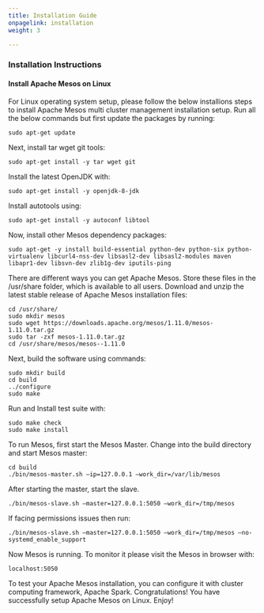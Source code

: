 ```yaml
---
title: Installation Guide
onpagelink: installation
weight: 3

---
```


### **Installation Instructions**

#### **Install Apache Mesos on Linux**

For Linux operating system setup, please follow the below installions steps to install Apache Mesos multi cluster management installation setup. Run all the below commands but first update the packages by running:

    sudo apt-get update

Next, install tar wget git tools:

    sudo apt-get install -y tar wget git

Install the latest OpenJDK with:

    sudo apt-get install -y openjdk-8-jdk

Install autotools using:

    sudo apt-get install -y autoconf libtool

Now, install other Mesos dependency packages:

    sudo apt-get -y install build-essential python-dev python-six python-virtualenv libcurl4-nss-dev libsasl2-dev libsasl2-modules maven libapr1-dev libsvn-dev zlib1g-dev iputils-ping

There are different ways you can get Apache Mesos. Store these files in the /usr/share folder, which is available to all users. Download and unzip the latest stable release of Apache Mesos installation files:

    cd /usr/share/
    sudo mkdir mesos
    sudo wget https://downloads.apache.org/mesos/1.11.0/mesos-1.11.0.tar.gz
    sudo tar -zxf mesos-1.11.0.tar.gz
    cd /usr/share/mesos/mesos--1.11.0

Next, build the software using commands:

    sudo mkdir build
    cd build
    ../configure
    sudo make

Run and Install test suite with:

    sudo make check
    sudo make install

To run Mesos, first start the Mesos Master. Change into the build directory and start Mesos master:

    cd build 
    ./bin/mesos-master.sh –ip=127.0.0.1 –work_dir=/var/lib/mesos 

After starting the master, start the slave.

    ./bin/mesos-slave.sh –master=127.0.0.1:5050 –work_dir=/tmp/mesos

If facing permissions issues then run:

    ./bin/mesos-slave.sh –master=127.0.0.1:5050 –work_dir=/tmp/mesos –no-systemd_enable_support

Now Mesos is running. To monitor it please visit the Mesos in browser with:

    localhost:5050

To test your Apache Mesos installation, you can configure it with cluster computing framework, Apache Spark. Congratulations! You have successfully setup Apache Mesos on Linux. Enjoy!
